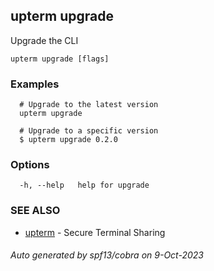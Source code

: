 ## upterm upgrade

Upgrade the CLI

```
upterm upgrade [flags]
```

### Examples

```
  # Upgrade to the latest version
  upterm upgrade

  # Upgrade to a specific version
  $ upterm upgrade 0.2.0
```

### Options

```
  -h, --help   help for upgrade
```

### SEE ALSO

* [upterm](upterm.md)	 - Secure Terminal Sharing

###### Auto generated by spf13/cobra on 9-Oct-2023
